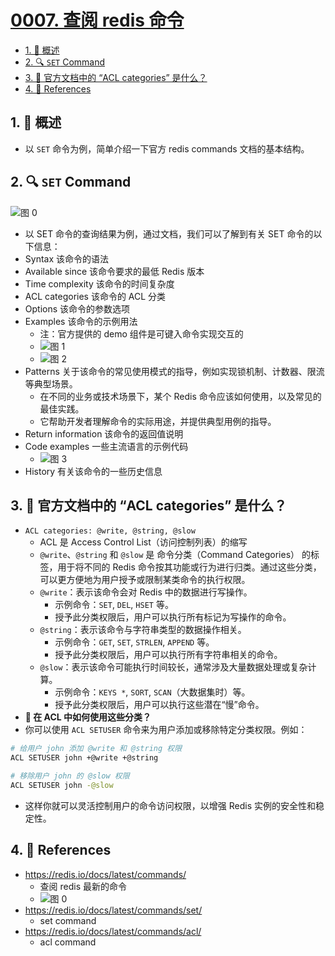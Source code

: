# [0007. 查阅 redis 命令](https://github.com/Tdahuyou/TNotes.redis/tree/main/notes/0007.%20%E6%9F%A5%E9%98%85%20redis%20%E5%91%BD%E4%BB%A4)

<!-- region:toc -->

- [1. 📝 概述](#1--概述)
- [2. 🔍 `SET` Command](#2--set-command)
- [3. 🤔 官方文档中的 “ACL categories” 是什么？](#3--官方文档中的-acl-categories-是什么)
- [4. 🔗 References](#4--references)

<!-- endregion:toc -->

## 1. 📝 概述

- 以 `SET` 命令为例，简单介绍一下官方 redis commands 文档的基本结构。

## 2. 🔍 `SET` Command

![图 0](https://cdn.jsdelivr.net/gh/Tdahuyou/imgs@main/2025-07-03-17-49-26.png)

- 以 SET 命令的查询结果为例，通过文档，我们可以了解到有关 SET 命令的以下信息：
- Syntax 该命令的语法
- Available since 该命令要求的最低 Redis 版本
- Time complexity 该命令的时间复杂度
- ACL categories 该命令的 ACL 分类
- Options 该命令的参数选项
- Examples 该命令的示例用法
  - 注：官方提供的 demo 组件是可键入命令实现交互的
  - ![图 1](https://cdn.jsdelivr.net/gh/Tdahuyou/imgs@main/2025-07-03-18-01-17.png)
  - ![图 2](https://cdn.jsdelivr.net/gh/Tdahuyou/imgs@main/2025-07-03-18-01-51.png)
- Patterns 关于该命令的常见使用模式的指导，例如实现锁机制、计数器、限流等典型场景。
  - 在不同的业务或技术场景下，某个 Redis 命令应该如何使用，以及常见的最佳实践。
  - 它帮助开发者理解命令的实际用途，并提供典型用例的指导。
- Return information 该命令的返回值说明
- Code examples 一些主流语言的示例代码
  - ![图 3](https://cdn.jsdelivr.net/gh/Tdahuyou/imgs@main/2025-07-03-18-02-25.png)
- History 有关该命令的一些历史信息

## 3. 🤔 官方文档中的 “ACL categories” 是什么？

- `ACL categories: @write, @string, @slow`
  - ACL 是 Access Control List（访问控制列表）的缩写
  - `@write`、`@string` 和 `@slow` 是 命令分类（Command Categories） 的标签，用于将不同的 Redis 命令按其功能或行为进行归类。通过这些分类，可以更方便地为用户授予或限制某类命令的执行权限。
  - `@write`：表示该命令会对 Redis 中的数据进行写操作。
    - 示例命令：`SET`, `DEL`, `HSET` 等。
    - 授予此分类权限后，用户可以执行所有标记为写操作的命令。
  - `@string`：表示该命令与字符串类型的数据操作相关。
    - 示例命令：`GET`, `SET`, `STRLEN`, `APPEND` 等。
    - 授予此分类权限后，用户可以执行所有字符串相关的命令。
  - `@slow`：表示该命令可能执行时间较长，通常涉及大量数据处理或复杂计算。
    - 示例命令：`KEYS *`, `SORT`, `SCAN`（大数据集时）等。
    - 授予此分类权限后，用户可以执行这些潜在“慢”命令。
- **🤔 在 ACL 中如何使用这些分类？**
- 你可以使用 `ACL SETUSER` 命令来为用户添加或移除特定分类权限。例如：

```bash
# 给用户 john 添加 @write 和 @string 权限
ACL SETUSER john +@write +@string

# 移除用户 john 的 @slow 权限
ACL SETUSER john -@slow
```

- 这样你就可以灵活控制用户的命令访问权限，以增强 Redis 实例的安全性和稳定性。

## 4. 🔗 References

- https://redis.io/docs/latest/commands/
  - 查阅 redis 最新的命令
  - ![图 0](https://cdn.jsdelivr.net/gh/Tdahuyou/imgs@main/2025-07-03-22-19-02.png)
- https://redis.io/docs/latest/commands/set/
  - set command
- https://redis.io/docs/latest/commands/acl/
  - acl command

